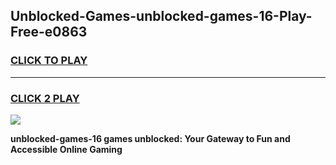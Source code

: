 
## Unblocked-Games-unblocked-games-16-Play-Free-e0863
<h3>
<a href="https://premium76.site?title=unblocked-games-16&ref=18A">CLICK TO PLAY</a></h3>
<hr>

<h3>
<a href="https://premium76.site?title=unblocked-games-16&ref=18A">CLICK 2 PLAY</a>
  
</h3>

<a href="https://premium76.site?title=unblocked-games-16&ref=18A"><img src="https://clearcache.store/games.png"></a>


**unblocked-games-16 games unblocked: Your Gateway to Fun and Accessible Online Gaming**
